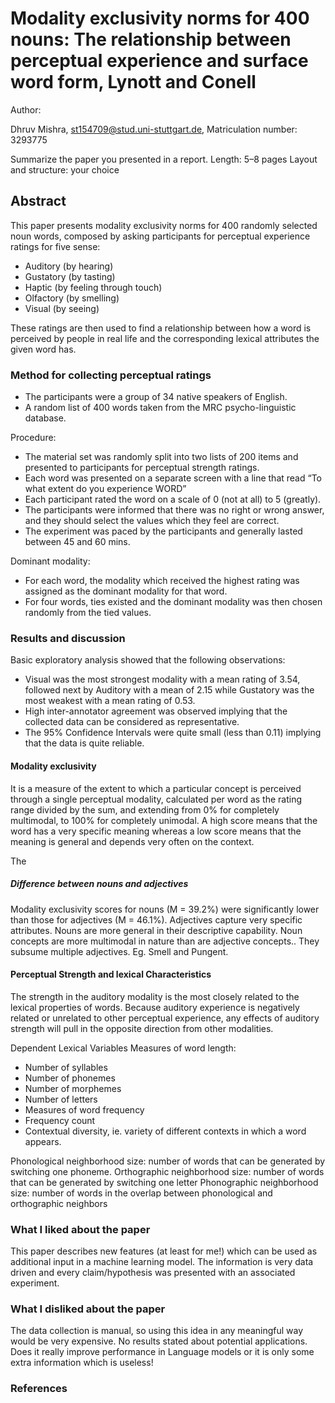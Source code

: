 # Modality exclusivity norms for 400 nouns: The relationship between perceptual experience and surface word form, Lynott and Conell

Author:

Dhruv Mishra, st154709@stud.uni-stuttgart.de, Matriculation number: 3293775

Summarize the paper you presented in a report.
Length: 5–8 pages
Layout and structure: your choice

## Abstract
This paper presents modality exclusivity norms for 400 randomly selected noun words, composed by asking participants for perceptual experience ratings for five sense:
- Auditory (by hearing)
- Gustatory (by tasting)
- Haptic (by feeling through touch)
- Olfactory (by smelling)
- Visual (by seeing)

These ratings are then used to find a relationship between how a word is perceived by people in real life and the corresponding lexical attributes the given word has.



### Method for collecting perceptual ratings
- The participants were a group of 34 native speakers of English.
- A random list of 400 words taken from the MRC psycho-linguistic database.

Procedure:
- The material set was randomly split into two lists of 200 items and presented to participants for perceptual strength ratings.
- Each word was presented on a separate screen with a line that read “To what extent do you experience WORD”
- Each participant rated the word on a scale of 0 (not at all) to 5 (greatly).
- The participants were informed that there was no right or wrong answer, and they should select the values which they feel are correct.
- The experiment was paced by the participants and generally lasted between 45 and 60 mins.

Dominant modality:
- For each word, the modality which received the highest rating was assigned as the dominant modality for that word.
- For four words, ties existed and the dominant modality was then chosen randomly from the tied values.


### Results and discussion
Basic exploratory analysis showed that the following observations:
- Visual was the most strongest modality with a mean rating of 3.54, followed next by Auditory with a mean of 2.15 while Gustatory was the most weakest with a mean rating of 0.53.
- High inter-annotator agreement was observed implying that the collected data can be considered as representative.
- The 95% Confidence Intervals were quite small (less than 0.11) implying that the data is quite reliable.

#### Modality exclusivity
It is a measure of the extent to which a particular concept is perceived through a single perceptual modality, calculated per word as the rating range divided by the sum, and extending from 0% for completely multimodal, to 100% for completely unimodal. A high score means that the word has a very specific meaning whereas a low score means that the meaning is general and depends very often on the context.

The 

##### Difference between nouns and adjectives
Modality exclusivity scores for nouns (M = 39.2%) were significantly lower than those for adjectives (M = 46.1%).
Adjectives capture very specific attributes.
Nouns are more general in their descriptive capability.
Noun concepts are more multimodal in nature than are adjective concepts..
They subsume multiple adjectives.
Eg. Smell and Pungent.

#### Perceptual Strength and lexical Characteristics
The strength in the auditory modality is the most closely related to the lexical properties of words.
Because auditory experience is negatively related or unrelated to other perceptual experience, any effects of auditory strength will pull in the opposite direction from other modalities.

Dependent Lexical Variables
Measures of word length:
- Number of syllables
- Number of phonemes
- Number of morphemes
- Number of letters
- Measures of word frequency
- Frequency count
- Contextual diversity, ie. variety of different contexts in which a word appears.

Phonological neighborhood size: number of words that can be generated by switching one phoneme.
Orthographic neighborhood size: number of words that can be generated by switching one letter
Phonographic neighborhood size: number of words in the overlap between phonological and orthographic neighbors


### What I liked about the paper
This paper describes new features (at least for me!) which can be used as additional input in a machine learning model.
The information is very data driven and every claim/hypothesis was presented with an associated experiment.


### What I disliked about the paper
The data collection is manual, so using this idea in any meaningful way would be very expensive.
No results stated about potential applications. Does it really improve performance in Language models or it is only some extra information which is useless!


### References
